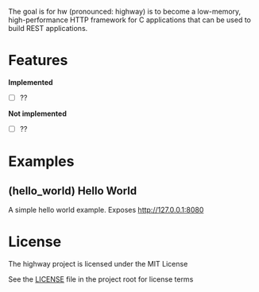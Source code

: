 The goal is for hw (pronounced: highway) is to become a low-memory, high-performance HTTP framework for C applications
that can be used to build REST applications.


# Features

**Implemented**

- [ ] ??

**Not implemented**

- [ ] ??

# Examples

## (hello_world) Hello World

A simple hello world example. Exposes http://127.0.0.1:8080

# License

The highway project is licensed under the MIT License

See the [LICENSE](LICENSE) file in the project root for license terms
